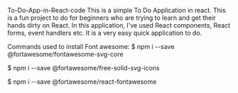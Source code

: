 To-Do-App-in-React-code
This is a simple To Do Application in react. This is a fun project to do for beginners who are trying to learn and get their hands dirty on React. In this application, I've used React components, React forms, event handlers etc. It is a very easy quick application to do.

Commands used to install Font awesome:
$ npm i --save @fortawesome/fontawesome-svg-core

$ npm i --save @fortawesome/free-solid-svg-icons

$ npm i --save @fortawesome/react-fontawesome

